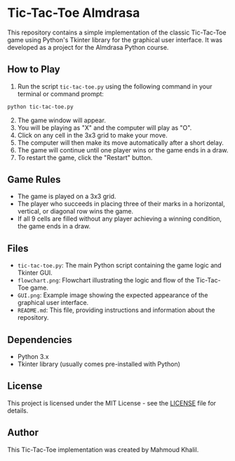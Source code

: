 # Tic-Tac-Toe Almdrasa

This repository contains a simple implementation of the classic Tic-Tac-Toe game using Python's Tkinter library for the graphical user interface. It was developed as a project for the Almdrasa Python course.

## How to Play

1. Run the script `tic-tac-toe.py` using the following command in your terminal or command prompt:

```bash
python tic-tac-toe.py
```

2. The game window will appear.
3. You will be playing as "X" and the computer will play as "O".
4. Click on any cell in the 3x3 grid to make your move.
5. The computer will then make its move automatically after a short delay.
6. The game will continue until one player wins or the game ends in a draw.
7. To restart the game, click the "Restart" button.

## Game Rules

- The game is played on a 3x3 grid.
- The player who succeeds in placing three of their marks in a horizontal, vertical, or diagonal row wins the game.
- If all 9 cells are filled without any player achieving a winning condition, the game ends in a draw.

## Files

- `tic-tac-toe.py`: The main Python script containing the game logic and Tkinter GUI.
- `flowchart.png`: Flowchart illustrating the logic and flow of the Tic-Tac-Toe game.
- `GUI.png`: Example image showing the expected appearance of the graphical user interface.
- `README.md`: This file, providing instructions and information about the repository.

## Dependencies

- Python 3.x
- Tkinter library (usually comes pre-installed with Python)

## License

This project is licensed under the MIT License - see the [LICENSE](LICENSE) file for details.

## Author

This Tic-Tac-Toe implementation was created by Mahmoud Khalil.
